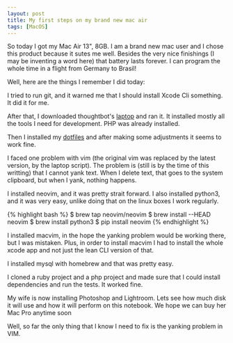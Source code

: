 ```yaml
---
layout: post
title: My first steps on my brand new mac air
tags: [MacOS]
---
```


So today I got my Mac Air 13", 8GB. I am a brand new mac user and I chose this product
because it sutes me well. Besides the very nice finishings (I may be inventing a word here)
that battery lasts forever. I can program the whole time in a flight from Germany to Brasil!


Well, here are the things I remember I did today:

I tried to run git, and it warned me that I should install Xcode Cli something.
It did it for me.

After that, I downloaded thoughtbot's
[laptop](http://github.com/thoughtbot/laptop) and ran it. It installed mostly
all the tools I need for development. PHP was already installed.

Then I installed my [dotfiles](http://github.com/mjacobus/.dotfiles) and after
making some adjustments it seems to work fine.

I faced one problem with vim (the original vim was replaced by the latest
version, by the laptop script). The problem is (still is by the time of this
writting) that I cannot yank text. When I delete text, that goes to the system
clipboard, but when I yank, nothing happens.

I installed neovim, and it was pretty strait forward. I also installed python3,
and it was very easy, unlike doing that on the linux boxes I work regularly.

{% highlight bash %}
$ brew tap neovim/neovim
$ brew install --HEAD neovim
$ brew install python3
$ pip install neovim
{% endhighlight %}

I installed macvim, in the hope the yanking problem would be working there, but
I was mistaken. Plus, in order to install macvim I had to install the whole
xcode app and not just the lean CLI version of that.

I installed mysql with homebrew and that was pretty easy.

I cloned a ruby project and a php project and made sure that I could install
dependencies and run the tests. It worked fine.

My wife is now installing Photoshop and Lightroom. Lets see how much disk it
will use and how it will perform on this notebook. We hope we can buy her Mac
Pro anytime soon

Well, so far the only thing that I know I need to fix is the yanking problem in VIM.
